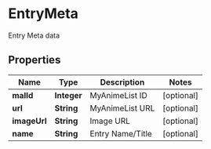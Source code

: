 

# EntryMeta

Entry Meta data

## Properties

| Name | Type | Description | Notes |
|------------ | ------------- | ------------- | -------------|
|**malId** | **Integer** | MyAnimeList ID |  [optional] |
|**url** | **String** | MyAnimeList URL |  [optional] |
|**imageUrl** | **String** | Image URL |  [optional] |
|**name** | **String** | Entry Name/Title |  [optional] |



